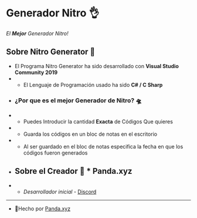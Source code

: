 # Generador Nitro 👌
_El **Mejor** Generador Nitro!_ 
## Sobre Nitro Generator 🎉
- El Programa Nitro Generator ha sido desarrollado con **Visual Studio Community 2019**
-  - El Lenguaje de Programación usado ha sido **C# / C Sharp** 
-  ### ¿Por que es el mejor Generador de Nitro?  🛸
-   - Puedes Introducir la cantidad **Exacta** de Códigos Que quieres 
-   - Guarda los códigos en un bloc de notas en el escritorio 
-   - Al ser guardado en el bloc de notas especifica la fecha en que los códigos fueron generados 
-   ## Sobre el Creador 🍻 * **Panda.xyz**
-   - *Desarrollador inicial* - [Discord](https://dsc.gg/pandaxyz) 
-   --- 
-   🍭Hecho por [Panda.xyz](https://im-pandaxyz.netlify.app/)
